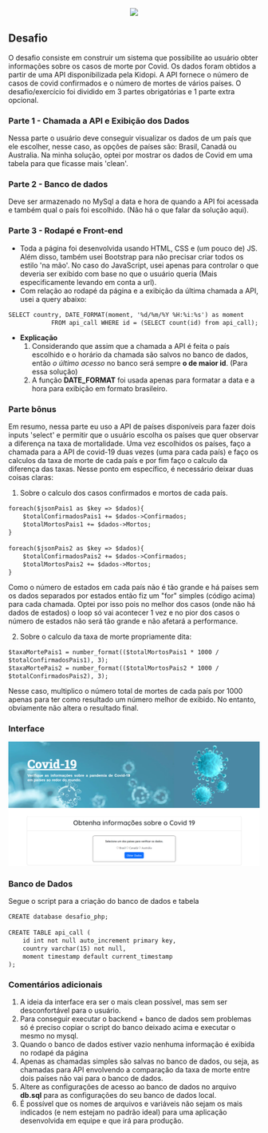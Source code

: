 <p align="center">
	<img src="https://www.skyhub.bio/wp-content/uploads/2021/09/kidopi.png">
</p>

## Desafio
O desafio consiste em construir um sistema que possibilite ao usuário obter informações sobre os casos de morte por Covid. Os dados foram obtidos a partir de uma API disponibilizada pela Kidopi. A API fornece o número de casos de covid confirmados e o número de mortes de vários países. O desafio/exercício foi dividido em 3 partes obrigatórias e 1 parte extra opcional.

### Parte 1 - Chamada a API e Exibição dos Dados
Nessa parte o usuário deve conseguir visualizar os dados de um país que ele escolher, nesse caso, as opções de países são: Brasil, Canadá ou Australia. Na minha solução, optei por mostrar os dados de Covid em uma tabela para que ficasse mais 'clean'. 

### Parte 2 - Banco de dados
Deve ser armazenado no MySql a data e hora de quando a API foi acessada e também qual o país foi escolhido. (Não há o que falar da solução aqui).

### Parte 3 - Rodapé e Front-end
- Toda a página foi desenvolvida usando HTML, CSS e (um pouco de) JS. Além disso, também usei Bootstrap para não precisar criar todos os estilo 'na mão'. No caso do JavaScript, usei apenas para controlar o que deveria ser exibido com base no que o usuário queria (Mais especificamente levando em conta a url). 
- Com relação ao rodapé da página e a exibição da última chamada a API, usei a query abaixo:

```
SELECT country, DATE_FORMAT(moment, '%d/%m/%Y %H:%i:%s') as moment 
            FROM api_call WHERE id = (SELECT count(id) from api_call);
```
- **Explicação**
    1. Considerando que assim que a chamada a API é feita o país escolhido e o horário da chamada são salvos no banco de dados, então *o último acesso* no banco será sempre **o de maior id**. (Para essa solução)  
    2. A função **DATE_FORMAT** foi usada apenas para formatar a data e a hora para exibição em formato brasileiro.

### Parte bônus
Em resumo, nessa parte eu uso a API de países disponíveis para fazer dois inputs 'select' e permitir que o usuário escolha os países que quer observar a diferença na taxa de mortalidade. Uma vez escolhidos os países, faço a chamada para a API de covid-19 duas vezes (uma para cada país) e faço os calculos da taxa de morte de cada país e por fim faço o calculo da diferença das taxas. Nesse ponto em específico, é necessário deixar duas coisas claras: 

1. Sobre o calculo dos casos confirmados e mortos de cada país. 
```
foreach($jsonPais1 as $key => $dados){
    $totalConfirmadosPais1 += $dados->Confirmados;
    $totalMortosPais1 += $dados->Mortos;
}

foreach($jsonPais2 as $key => $dados){
    $totalConfirmadosPais2 += $dados->Confirmados;
    $totalMortosPais2 += $dados->Mortos;
}
```
Como o número de estados em cada país não é tão grande e há países sem os dados separados por estados então fiz um "for" simples (código acima) para cada chamada. Optei por isso pois no melhor dos casos (onde não há dados de estados) o loop só vai acontecer 1 vez e no pior dos casos o número de estados não será tão grande e não afetará a performance. 

2. Sobre o calculo da taxa de morte propriamente dita:
```
$taxaMortePais1 = number_format(($totalMortosPais1 * 1000 / $totalConfirmadosPais1), 3);
$taxaMortePais2 = number_format(($totalMortosPais2 * 1000 / $totalConfirmadosPais2), 3);
```
Nesse caso, multiplico o número total de mortes de cada país por 1000 apenas para ter como resultado um número melhor de exibido. No entanto, obviamente não altera o resultado final. 

### Interface
<p align="center">
	<img src="public/home.png">
</p>

### Banco de Dados
Segue o script para a criação do banco de dados e tabela

```
CREATE database desafio_php;

CREATE TABLE api_call (
	id int not null auto_increment primary key,
    country varchar(15) not null,
    moment timestamp default current_timestamp
);
```

### Comentários adicionais
1. A ideia da interface era ser o mais clean possível, mas sem ser desconfortável para o usuário. 
2. Para conseguir executar o backend + banco de dados sem problemas só é preciso copiar o script do banco deixado acima e executar o mesmo no mysql. 
3. Quando o banco de dados estiver vazio nenhuma informação é exibida no rodapé da página
4. Apenas as chamadas simples são salvas no banco de dados, ou seja, as chamadas para API envolvendo a comparação da taxa de morte entre dois países não vai para o banco de dados. 
5. Altere as configurações de acesso ao banco de dados no arquivo **db.sql** para as configurações do seu banco de dados local.
6. É possível que os nomes de arquivos e variáveis não sejam os mais indicados (e nem estejam no padrão ideal) para uma aplicação desenvolvida em equipe e que irá para produção.  